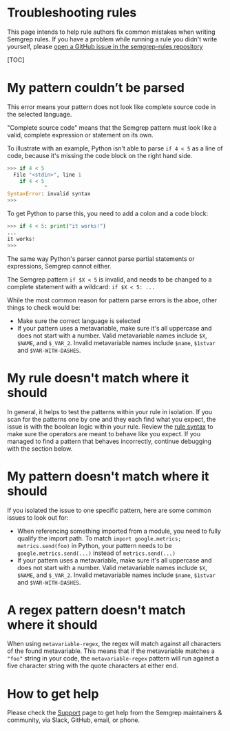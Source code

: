 # Troubleshooting rules

This page intends to help rule authors fix common mistakes when writing Semgrep rules.
If you have a problem while running a rule you didn't write yourself, please
[open a GitHub issue in the semgrep-rules repository](https://github.com/returntocorp/semgrep-rules/issues/new/choose)

[TOC]

# My pattern couldn’t be parsed

This error means your pattern does not look like complete source code in the selected language.

"Complete source code" means that the Semgrep pattern must look like a valid,
complete expression or statement on its own.

To illustrate with an example,
Python isn't able to parse `if 4 < 5` as a line of code,
because it's missing the code block on the right hand side.

```python
>>> if 4 < 5
  File "<stdin>", line 1
    if 4 < 5
            ^
SyntaxError: invalid syntax
>>>
```

To get Python to parse this, you need to add a colon and a code block:

```python
>>> if 4 < 5: print("it works!")
...
it works!
>>>
```

The same way Python's parser cannot parse partial statements or expressions,
Semgrep cannot either.

The Semgrep pattern `if $X < 5` is invalid,
and needs to be changed to a complete statement with a wildcard: `if $X < 5: ...`

While the most common reason for pattern parse errors is the aboe, other things to check would be:

- Make sure the correct language is selected
- If your pattern uses a metavariable, make sure it's all uppercase and does not start with a number.
  Valid metavariable names include `$X`, `$NAME`, and `$_VAR_2`.
  Invalid metavariable names include `$name`, `$1stvar` and `$VAR-WITH-DASHES`.

# My rule doesn't match where it should

In general, it helps to test the patterns within your rule in isolation.
If you scan for the patterns one by one and they each find what you expect,
the issue is with the boolean logic within your rule.
Review the [rule syntax](../writing-rules/)
to make sure the operators are meant to behave like you expect.
If you managed to find a pattern that behaves incorrectly,
continue debugging with the section below.

# My pattern doesn't match where it should

If you isolated the issue to one specific pattern,
here are some common issues to look out for:

- When referencing something imported from a module,
  you need to fully qualify the import path.
  To match `import google.metrics; metrics.send(foo)` in Python,
  your pattern needs to be `google.metrics.send(...)` instead of `metrics.send(...)`
- If your pattern uses a metavariable, make sure it's all uppercase and does not start with a number.
  Valid metavariable names include `$X`, `$NAME`, and `$_VAR_2`.
  Invalid metavariable names include `$name`, `$1stvar` and `$VAR-WITH-DASHES`.

# A regex pattern doesn't match where it should

When using `metavariable-regex`, the regex will match against all characters of the found metavariable.
This means that if the metavariable matches a `"foo"` string in your code,
the `metavariable-regex` pattern will run against a five character string with the quote characters at either end.

# How to get help

Please check the [Support](../support.md) page to get help from the Semgrep maintainers & community,
via Slack, GitHub, email, or phone.
